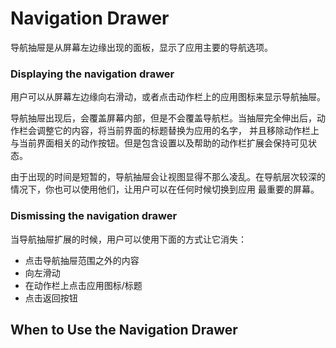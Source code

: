 # Navigation Drawer

导航抽屉是从屏幕左边缘出现的面板，显示了应用主要的导航选项。

### Displaying the navigation drawer

用户可以从屏幕左边缘向右滑动，或者点击动作栏上的应用图标来显示导航抽屉。

导航抽屉出现后，会覆盖屏幕内部，但是不会覆盖导航栏。当抽屉完全伸出后，动作栏会调整它的内容，将当前界面的标题替换为应用的名字，
并且移除动作栏上与当前界面相关的动作按钮。但是包含设置以及帮助的动作栏扩展会保持可见状态。

由于出现的时间是短暂的，导航抽屉会让视图显得不那么凌乱。在导航层次较深的情况下，你也可以使用他们，让用户可以在任何时候切换到应用
最重要的屏幕。

### Dismissing the navigation drawer

当导航抽屉扩展的时候，用户可以使用下面的方式让它消失：

* 点击导航抽屉范围之外的内容
* 向左滑动
* 在动作栏上点击应用图标/标题
* 点击返回按钮

## When to Use the Navigation Drawer

